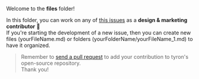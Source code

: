 Welcome to the **files** folder!

In this folder, you can work on any of [this issues](/community/contributors/design&marketing.md#issues) as a **design & marketing contributor** :high_brightness:  
If you're starting the development of a new issue, then you can create new files (yourFileName.md) or folders (yourFolderName/yourFileName_1.md) to have it organized.

> Remember to [send a pull request](/CONTRIBUTING.md#pull-requests) to add your contribution to tyron's open-source repository.  
Thank you!
